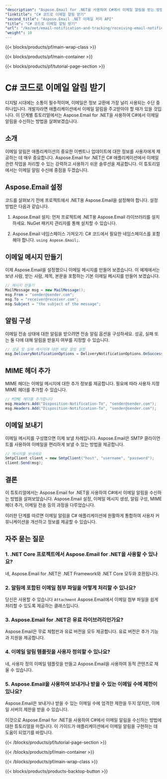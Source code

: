 ```yaml
---
"description": "Aspose.Email for .NET을 사용하여 C#에서 이메일 알림을 받는 방법을 알아보세요. 효율적인 코드 예제가 제공됩니다."
"linktitle": "C# 코드로 이메일 알림 받기"
"second_title": "Aspose.Email .NET 이메일 처리 API"
"title": "C# 코드로 이메일 알림 받기"
"url": "/ko/net/email-notification-and-tracking/receiving-email-notifications-with-csharp-code/"
"weight": 10
---
```


{{< blocks/products/pf/main-wrap-class >}}

{{< blocks/products/pf/main-container >}}

{{< blocks/products/pf/tutorial-page-section >}}

# C# 코드로 이메일 알림 받기



디지털 시대에는 소통이 필수적이며, 이메일은 정보 교환에 가장 널리 사용되는 수단 중 하나입니다. 개발자라면 애플리케이션에서 이메일 알림을 주고받아야 할 때가 있을 것입니다. 이 단계별 튜토리얼에서는 Aspose.Email for .NET을 사용하여 C#에서 이메일 알림을 수신하는 방법을 살펴보겠습니다.

## 소개

이메일 알림은 애플리케이션의 중요한 이벤트나 업데이트에 대한 정보를 사용자에게 제공하는 데 매우 중요합니다. Aspose.Email for .NET은 C# 애플리케이션에서 이메일 관련 작업을 처리할 수 있는 강력하고 사용하기 쉬운 솔루션을 제공합니다. 이 튜토리얼에서는 이메일 알림 수신에 중점을 두겠습니다.

## Aspose.Email 설정

코드를 살펴보기 전에 프로젝트에서 .NET용 Aspose.Email을 설정해야 합니다. 설정 방법은 다음과 같습니다.

1. Aspose.Email 설치: 먼저 프로젝트에 .NET용 Aspose.Email 라이브러리를 설치하세요. NuGet 패키지 관리자를 통해 설치할 수 있습니다.

2. Aspose.Email 네임스페이스 가져오기: C# 코드에서 필요한 네임스페이스를 포함해야 합니다. `using Aspose.Email;`.

## 이메일 메시지 만들기

이제 Aspose.Email을 설정했으니 이메일 메시지를 만들어 보겠습니다. 이 예제에서는 보낸 사람, 받는 사람, 제목, 본문을 포함하는 기본 이메일 메시지를 만들어 보겠습니다.

```csharp
// 메시지 만들기
MailMessage msg = new MailMessage();
msg.From = "sender@sender.com";
msg.To = "receiver@receiver.com";
msg.Subject = "the subject of the message";
```

## 알림 구성

이메일 전송 상태에 대한 알림을 받으려면 전송 알림 옵션을 구성하세요. 성공, 실패 또는 둘 다에 대해 알림을 받을지 여부를 지정할 수 있습니다.

```csharp
// 성공 및 실패 메시지에 대한 배달 알림 설정
msg.DeliveryNotificationOptions = DeliveryNotificationOptions.OnSuccess | DeliveryNotificationOptions.OnFailure;
```

## MIME 헤더 추가

MIME 헤더는 이메일 메시지에 대한 추가 정보를 제공합니다. 필요에 따라 사용자 지정 MIME 헤더를 추가할 수 있습니다.

```csharp
// MIME 헤더를 추가합니다
msg.Headers.Add("Disposition-Notification-To", "sender@sender.com");
msg.Headers.Add("Disposition-Notification-To", "sender@sender.com");
```

## 이메일 보내기

이메일 메시지를 구성했으면 이제 보낼 차례입니다. Aspose.Email은 SMTP 클라이언트를 사용하여 이메일을 편리하게 보낼 수 있는 방법을 제공합니다.

```csharp
// 메시지를 보내세요
SmtpClient client = new SmtpClient("host", "username", "password");
client.Send(msg);
```

## 결론

이 튜토리얼에서는 Aspose.Email for .NET을 사용하여 C#에서 이메일 알림을 수신하는 방법을 살펴보았습니다. Aspose.Email 설정, 이메일 메시지 생성, 알림 구성, MIME 헤더 추가, 이메일 전송 등의 과정을 다루었습니다.

이러한 단계를 따르면 이메일 알림을 C# 애플리케이션에 원활하게 통합하여 사용자 커뮤니케이션을 개선하고 정보를 제공할 수 있습니다.

## 자주 묻는 질문

### 1. .NET Core 프로젝트에서 Aspose.Email for .NET을 사용할 수 있나요?
   네, Aspose.Email for .NET은 .NET Framework와 .NET Core 모두와 호환됩니다.

### 2. 알림에 포함된 이메일 첨부 파일을 어떻게 처리할 수 있나요?
   당신은 사용할 수 있습니다 `Attachment` Aspose.Email에서 이메일 첨부 파일을 쉽게 처리할 수 있도록 제공하는 클래스입니다.

### 3. Aspose.Email for .NET은 유료 라이브러리인가요?
   Aspose.Email은 무료 체험판과 유료 버전을 모두 제공합니다. 유료 버전은 추가 기능과 지원을 제공합니다.

### 4. 이메일 알림 템플릿을 사용자 정의할 수 있나요?
   네, 사용자 정의 이메일 템플릿을 만들고 Aspose.Email을 사용하여 동적 콘텐츠로 채울 수 있습니다.

### 5. Aspose.Email을 사용하여 보내거나 받을 수 있는 이메일 수에 제한이 있나요?
   Aspose.Email은 보내거나 받을 수 있는 이메일 수에 엄격한 제한을 두지 않지만, 이메일 서버의 제한을 받을 수 있습니다.

이것으로 Aspose.Email for .NET을 사용하여 C#에서 이메일 알림을 수신하는 방법에 대한 튜토리얼을 마칩니다. 이 가이드가 애플리케이션에서 이메일 알림을 구현하는 데 도움이 되었기를 바랍니다. 

{{< /blocks/products/pf/tutorial-page-section >}}

{{< /blocks/products/pf/main-container >}}

{{< /blocks/products/pf/main-wrap-class >}}

{{< blocks/products/products-backtop-button >}}